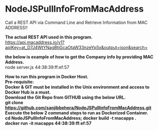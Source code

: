 # NodeJSPullInfoFromMacAddress
Call a REST API via Command Line and Retrieve Information from MAC ADDRESS!!

<b> The actual REST API used in this program.</b>  
https://api.macaddress.io/v1?apiKey=at_D7J4WtYNagBtjGcaOtaW33nzeYp5x&output=json&search=<MAC ADDRESS>

<b> the below is example of how to get the Company info by providing MAC Address.</b>  
node server.js 44:38:39:ff:ef:57

<b> How to run this program in Docker Host.</b>  
<b> Pre-requisite:</b>  
<b> Docker & GIT must be installed in the Unix environment and access to Docker Hub is a must.</b>  
<b> Download the Git Repo from GITHUB using the below URL.</b>  
<b> git clone https://github.com/sanjibbehera/NodeJSPullInfoFromMacAddress.git</b>  
<b> Execute the below 2 command steps to run as Dockerized Container.</b>  
<b> cd NodeJSPullInfoFromMacAddress; docker build -t macapps .</b>  
<b> docker run -it macapps 44:38:39:ff:ef:57</b>
